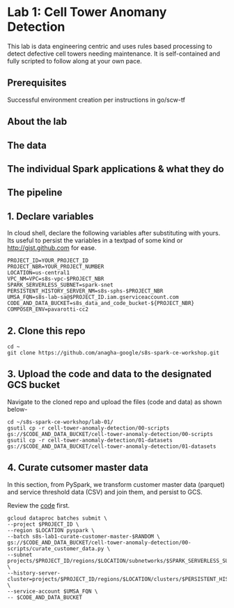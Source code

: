 # Lab 1: Cell Tower Anomany Detection

This lab is data engineering centric and uses rules based processing to detect defective cell towers needing maintenance. It is self-contained and fully scripted to follow along at your own pace.

## Prerequisites

Successful environment creation per instructions in go/scw-tf

## About the lab

## The data

## The individual Spark applications & what they do

## The pipeline

## 1. Declare variables

In cloud shell, declare the following variables after substituting with yours. Its useful to persist the variables in a textpad of some kind or http://gist.github.com for ease.

```
PROJECT_ID=YOUR_PROJECT_ID
PROJECT_NBR=YOUR_PROJECT_NUMBER
LOCATION=us-central1
VPC_NM=VPC=s8s-vpc-$PROJECT_NBR
SPARK_SERVERLESS_SUBNET=spark-snet
PERSISTENT_HISTORY_SERVER_NM=s8s-sphs-$PROJECT_NBR
UMSA_FQN=s8s-lab-sa@$PROJECT_ID.iam.gserviceaccount.com
CODE_AND_DATA_BUCKET=s8s_data_and_code_bucket-${PROJECT_NBR}
COMPOSER_ENV=pavarotti-cc2
```

## 2. Clone this repo

```
cd ~
git clone https://github.com/anagha-google/s8s-spark-ce-workshop.git
```

## 3. Upload the code and data to the designated GCS bucket
Navigate to the cloned repo and upload the files (code and data) as shown below-
```
cd ~/s8s-spark-ce-workshop/lab-01/
gsutil cp -r cell-tower-anomaly-detection/00-scripts gs://$CODE_AND_DATA_BUCKET/cell-tower-anomaly-detection/00-scripts
gsutil cp -r cell-tower-anomaly-detection/01-datasets gs://$CODE_AND_DATA_BUCKET/cell-tower-anomaly-detection/01-datasets
```

## 4. Curate cutsomer master data
In this section, from PySpark, we transform customer master data (parquet) and service threshold data (CSV) and join them, and persist to GCS.<br>

Review the [code](../lab-01/cell-tower-anomaly-detection/00-scripts/curate_customer_data.py) first.

```
gcloud dataproc batches submit \
--project $PROJECT_ID \
--region $LOCATION pyspark \
--batch s8s-lab1-curate-customer-master-$RANDOM \
gs://$CODE_AND_DATA_BUCKET/cell-tower-anomaly-detection/00-scripts/curate_customer_data.py \
--subnet projects/$PROJECT_ID/regions/$LOCATION/subnetworks/$SPARK_SERVERLESS_SUBNET \
--history-server-cluster=projects/$PROJECT_ID/regions/$LOCATION/clusters/$PERSISTENT_HISTORY_SERVER_NM \
--service-account $UMSA_FQN \
-- $CODE_AND_DATA_BUCKET
```
